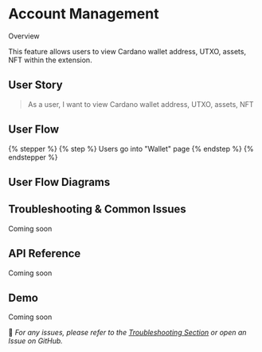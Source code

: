 # Account Management

Overview

This feature allows users to view Cardano wallet address, UTXO, assets, NFT within the extension.

## **User Story**

> As a user, I want to view Cardano wallet address, UTXO, assets, NFT

## **User Flow**

{% stepper %}
{% step %}
Users go into "Wallet" page
{% endstep %}
{% endstepper %}

## User Flow Diagrams

## Troubleshooting & Common Issues

Coming soon

## API Reference

Coming soon

## Demo

Coming soon

🔹 _For any issues, please refer to the_ [_Troubleshooting Section_](account-management.md#troubleshooting-and-common-issues) _or open an Issue on GitHub._
